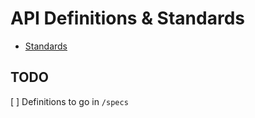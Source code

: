 # API Definitions & Standards

* [Standards](standards.md)

## TODO

[ ] Definitions to go in `/specs`
